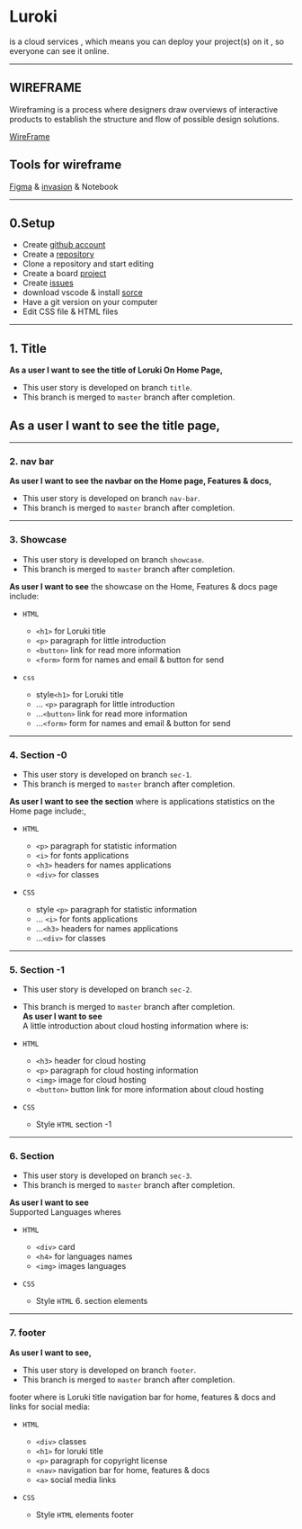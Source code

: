 # Luroki

is a cloud services , which means you can deploy your project(s) on it , so
everyone can see it online.

---

## WIREFRAME

Wireframing is a process where designers draw overviews of interactive products
to establish the structure and flow of possible design solutions.

[WireFrame](../images/wireframe.png)

## Tools for wireframe

[Figma](https://www.figma.com/signup) &
[invasion](https://galal959955.invisionapp.com/homepage) & Notebook

---

## 0.Setup

- Create [github account](www.github.com)
- Create a
  [repository](https://github.com/HYF-Class19/agile-development-loruki-group-1)
- Clone a repository and start editing
- Create a board [project](https://github.com/orgs/HYF-Class19/projects/11)
- Create
  [issues](https://github.com/HYF-Class19/agile-development-loruki-group-1/issues)
- download vscode & install [sorce](https://code.visualstudio.com/download)
- Have a git version on your computer
- Edit CSS file & HTML files

---

## 1. Title

**As a user I want to see the title of Loruki On Home Page,**

- This user story is developed on branch `title`.
- This branch is merged to `master` branch after completion.

## **As a user I want to see the title page,**

---

### 2. nav bar

**As user I want to see the navbar on the Home page, Features & docs,**

- This user story is developed on branch `nav-bar`.
- This branch is merged to `master` branch after completion.

---

### 3. Showcase

- This user story is developed on branch `showcase`.
- This branch is merged to `master` branch after completion.

**As user I want to see** the showcase on the Home, Features & docs page
include:

- `HTML`

  - `<h1>` for Loruki title
  - `<p>` paragraph for little introduction
  - `<button>` link for read more information
  - `<form>` form for names and email & button for send

- `css`

  - style`<h1>` for Loruki title
  - ... `<p>` paragraph for little introduction
  - ...`<button>` link for read more information
  - ...`<form>` form for names and email & button for send

---

### 4. Section -0

- This user story is developed on branch `sec-1`.
- This branch is merged to `master` branch after completion.

**As user I want to see the section** where is applications statistics on the
Home page include:,

- `HTML`

  - `<p>` paragraph for statistic information
  - `<i>` for fonts applications
  - `<h3>` headers for names applications
  - `<div>` for classes

- `CSS`

  - style `<p>` paragraph for statistic information
  - ... `<i>` for fonts applications
  - ...`<h3>` headers for names applications
  - ...`<div>` for classes

---

### 5. Section -1

- This user story is developed on branch `sec-2`.
- This branch is merged to `master` branch after completion.  
  **As user I want to see**  
  A little introduction about cloud hosting information where is:

- `HTML`

  - `<h3>` header for cloud hosting
  - `<p>` paragraph for cloud hosting information
  - `<img>` image for cloud hosting
  - `<button>` button link for more information about cloud hosting

- `CSS`

  - Style `HTML` section -1

---

### 6. Section

- This user story is developed on branch `sec-3`.
- This branch is merged to `master` branch after completion.

**As user I want to see**  
Supported Languages wheres

- `HTML`

  - `<div>` card
  - `<h4>` for languages names
  - `<img>` images languages

- `CSS`

  - Style `HTML` 6. section elements

---

### 7. footer

**As user I want to see,**

- This user story is developed on branch `footer`.
- This branch is merged to `master` branch after completion.

footer where is Loruki title navigation bar for home, features & docs and links
for social media:

- `HTML`

  - `<div>` classes
  - `<h1>` for loruki title
  - `<p>` paragraph for copyright license
  - `<nav>` navigation bar for home, features & docs
  - `<a>` social media links

- `CSS`

  - Style `HTML` elements footer
